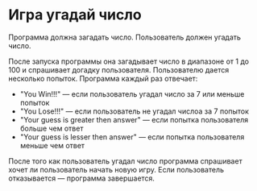 # Игра угадай число

Программа должна загадать число. Пользователь должен угадать число.

После запуска программы она загадывает число в диапазоне от 1 до 100 и спрашивает догадку пользователя.
Пользователю дается несколько попыток. Программа каждый раз отвечает:

* "You Win!!!" — если пользователь угадал число за 7 или меньше попыток
* "You Lose!!!" — если пользователь не угадал числоа за 7 попыток
* "Your guess is greater then answer" — если попытка пользователя больше чем ответ
* "Your guess is lesser then answer" — если попытка пользователя меньше чем ответ

После того как пользователь угадал число программа спрашивает хочет ли пользователь начать новую игру.
Если пользователь отказывается — программа завершается.
